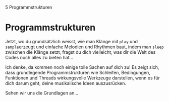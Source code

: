 5 Programmstrukturen

# Programmstrukturen

Jetzt, wo du grundsätzlich weisst, wie man Klänge mit `play` und `sample`erzeugt und einfache Melodien und Rhythmen baut, indem man `sleep` zwischen die Klänge setzt, fragst du dich vielleicht, was dir die Welt des Codes noch alles zu bieten hat...

Ich denke, da kommen noch einige tolle Sachen auf dich zu! Es zeigt sich, dass grundlegende Programmstrukturen wie Schleifen, Bedingungen, Funktionen und Threads wirkungsvolle Werkzeuge darstellen, wenn es für dich darum geht, deine musikalische Ideen auszusrücken.

Sehen wir uns die Grundlagen an...
